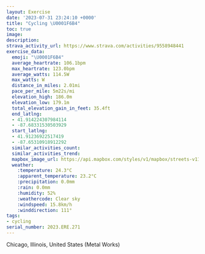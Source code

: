 ```yaml
---
layout: Exercise
date: '2023-07-31 23:24:10 +0000'
title: "Cycling \U0001F6B4"
toc: true
image:
description:
strava_activity_url: https://www.strava.com/activities/9558948441
exercise_data:
  emoji: "\U0001F6B4"
  average_heartrate: 106.1bpm
  max_heartrate: 123.0bpm
  average_watts: 114.5W
  max_watts: W
  distance_in_miles: 2.01mi
  pace_per_mile: 5m22s/mi
  elevation_high: 186.0m
  elevation_low: 179.1m
  total_elevation_gain_in_feet: 35.4ft
  end_latlng:
  - 41.914224307984114
  - -87.68331530503929
  start_latlng:
  - 41.91236922517419
  - -87.65310918912292
  similar_activities_count:
  similar_activities_trend:
  mapbox_image_url: https://api.mapbox.com/styles/v1/mapbox/streets-v11/static/path-5+787af2-1.0(kly~F~~~uOcMxRsAlCGTAVBfANfP%40xFAjCBfAD%5CTnAVtBd%40rCzApKDbAA%60CD%7C%40BBN%40p%40IhBE~%40E%60%40G%60%40Y%3FIIe%40%3Fe%40Dc%40FSPINDLPBVLnEA%7CBNd%5DHdIA%7CC%5DxDCxBBjETbG),pin-s-s+e5b22e(-87.6544,41.91446),pin-s-f+89ae00(-87.68113999999996,41.914150000000014)/auto/800x800?access_token=pk.eyJ1Ijoiam9zaGJlY2ttYW4iLCJhIjoiY205eWR2aDd1MWZ6djJrbXc4a3M0bWZleiJ9.XiG9OWkNcZk2QzjJbxLB4A
  weather:
    :temperature: 24.3°C
    :apparent_temperature: 23.2°C
    :precipitation: 0.0mm
    :rain: 0.0mm
    :humidity: 52%
    :weathercode: Clear sky
    :windspeed: 15.8km/h
    :winddirection: 111°
tags:
- cycling
serial_number: 2023.ERE.271
---
```

Chicago, Illinois, United States (Metal Works)
